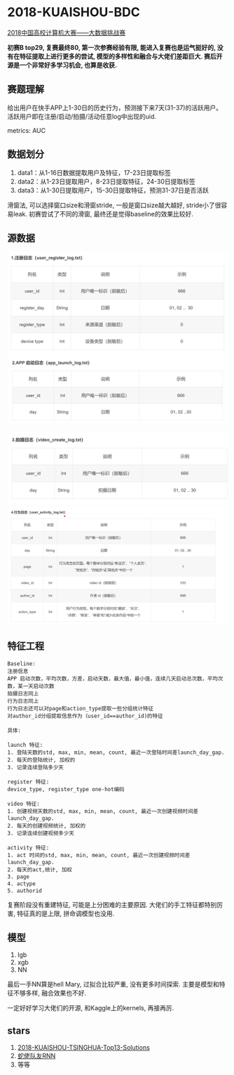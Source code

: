 # 2018-KUAISHOU-BDC
[2018中国高校计算机大赛——大数据挑战赛](https://www.kesci.com/home/competition/5ab8c36a8643e33f5138cba4)

**初赛B top29, 复赛最终80, 第一次参赛经验有限, 能进入复赛也是运气挺好的, 没有在特征提取上进行更多的尝试, 模型的多样性和融合与大佬们差距巨大.  赛后开源是一个非常好多学习机会, 也算是收获.**

## 赛题理解
给出用户在快手APP上1-30日的历史行为，预测接下来7天(31-37)的活跃用户。活跃用户即在注册/启动/拍摄/活动任意log中出现的uid.

metrics: AUC

## 数据划分
1. data1：从1-16日数据提取用户及特征，17-23日提取标签
2. data2：从1-23日提取用户，8-23日提取特征，24-30日提取标签
3. data3：从1-30日提取用户，15-30日提取特征，预测31-37日是否活跃

滑窗法, 可以选择窗口size和滑窗stride, 一般是窗口size越大越好, stride小了很容易leak. 初赛尝试了不同的滑窗, 最终还是觉得baseline的效果比较好.

## 源数据
![](images/register.png)
![](images/launch.png)

![](images/video.png)
![](images/activity.png)

## 特征工程
    Baseline:
    注册信息
    APP 启动次数，平均次数，方差，启动天数，最大值，最小值，连续几天启动总次数，平均次数，某一天启动次数
    拍摄日志同上
    行为日志同上
    行为日志还可以对page和action_type提取一些分组统计特征
    对author_id分组提取信息作为（user_id==author_id)的特征

    具体:

    launch 特征: 
    1. 登陆天数的std, max, min, mean, count, 最近一次登陆时间差launch_day_gap.
    2. 每天的登陆统计, 加权的
    3. 记录连续登陆多少天

    register 特征:
    device_type, register_type one-hot编码

    video 特征: 
    1. 创建视频天数的std, max, min, mean, count, 最近一次创建视频时间差launch_day_gap.
    2. 每天的创建视频统计, 加权的
    3. 记录连续创建视频多少天

    activity 特征:
    1. act 时间的std, max, min, mean, count, 最近一次创建视频时间差launch_day_gap.
    2. 每天的act,统计, 加权
    3. page
    4. actype
    5. authorid

复赛阶段没有重建特征, 可能是上分困难的主要原因. 大佬们的手工特征都特别厉害, 特征真的是上限, 拼命调模型也没用.


## 模型
1. lgb
2. xgb
3. NN

最后一手NN算是hell Mary, 过拟合比较严重, 没有更多时间探索. 
主要是模型和特征不够多样, 融合效果也不好.

一定好好学习大佬们的开源, 和Kaggle上的kernels, 再接再厉.

## stars
1. [2018-KUAISHOU-TSINGHUA-Top13-Solutions](https://github.com/luoda888/2018-KUAISHOU-TSINGHUA-Top13-Solutions)
2. [蛇佬队友RNN](https://github.com/totoruo/KuaiShou2018-RANK13-RNN)
3. 等等
